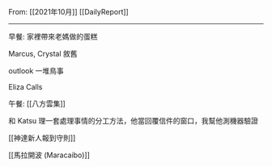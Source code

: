 From: [[2021年10月]]
[[DailyReport]]

---

早餐: 家裡帶來老媽做的蛋糕

Marcus, Crystal 敘舊

outlook 一堆鳥事

Eliza Calls

午餐: [[八方雲集]]

和 Katsu 理一套處理事情的分工方法，他當回覆信件的窗口，我幫他測機器驗證

[[神達新人報到守則]]






[[馬拉開波 (Maracaibo)]]
